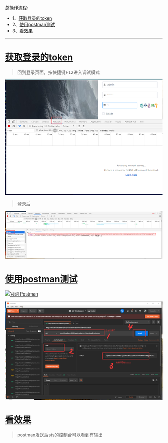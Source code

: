总操作流程:
- 1、[获取登录的token](#eladmin-01) 
- 2、[使用postman测试](#eladmin-02) 
- 3、[看效果](#eladmin-03) 

***

# <a name="eladmin-01" href="#" >获取登录的token</a>

> 回到登录页面，按快捷键<kbd>F12</kbd>进入调试模式

![](image/4-1.png)

> 登录后

![](image/4-2.png)

# <a name="eladmin-02" href="#" >使用postman测试</a>

[![](https://img.shields.io/badge/官网-Postman-green.svg "官网 Postman")](https://www.getpostman.com/)

![](image/4-3.png)

# <a name="eladmin-03" href="#" >看效果</a>

> postman发送后sts的控制台可以看到有输出



